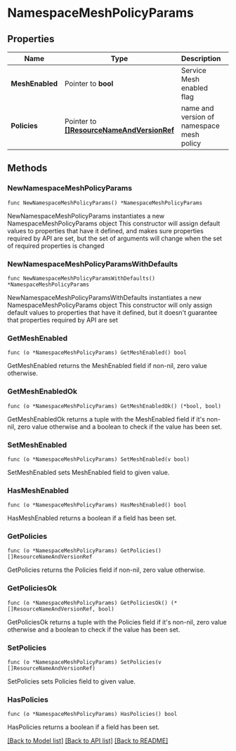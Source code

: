 # NamespaceMeshPolicyParams

## Properties

Name | Type | Description | Notes
------------ | ------------- | ------------- | -------------
**MeshEnabled** | Pointer to **bool** | Service Mesh enabled flag | [optional] 
**Policies** | Pointer to [**[]ResourceNameAndVersionRef**](ResourceNameAndVersionRef.md) | name and version of namespace mesh policy | [optional] 

## Methods

### NewNamespaceMeshPolicyParams

`func NewNamespaceMeshPolicyParams() *NamespaceMeshPolicyParams`

NewNamespaceMeshPolicyParams instantiates a new NamespaceMeshPolicyParams object
This constructor will assign default values to properties that have it defined,
and makes sure properties required by API are set, but the set of arguments
will change when the set of required properties is changed

### NewNamespaceMeshPolicyParamsWithDefaults

`func NewNamespaceMeshPolicyParamsWithDefaults() *NamespaceMeshPolicyParams`

NewNamespaceMeshPolicyParamsWithDefaults instantiates a new NamespaceMeshPolicyParams object
This constructor will only assign default values to properties that have it defined,
but it doesn't guarantee that properties required by API are set

### GetMeshEnabled

`func (o *NamespaceMeshPolicyParams) GetMeshEnabled() bool`

GetMeshEnabled returns the MeshEnabled field if non-nil, zero value otherwise.

### GetMeshEnabledOk

`func (o *NamespaceMeshPolicyParams) GetMeshEnabledOk() (*bool, bool)`

GetMeshEnabledOk returns a tuple with the MeshEnabled field if it's non-nil, zero value otherwise
and a boolean to check if the value has been set.

### SetMeshEnabled

`func (o *NamespaceMeshPolicyParams) SetMeshEnabled(v bool)`

SetMeshEnabled sets MeshEnabled field to given value.

### HasMeshEnabled

`func (o *NamespaceMeshPolicyParams) HasMeshEnabled() bool`

HasMeshEnabled returns a boolean if a field has been set.

### GetPolicies

`func (o *NamespaceMeshPolicyParams) GetPolicies() []ResourceNameAndVersionRef`

GetPolicies returns the Policies field if non-nil, zero value otherwise.

### GetPoliciesOk

`func (o *NamespaceMeshPolicyParams) GetPoliciesOk() (*[]ResourceNameAndVersionRef, bool)`

GetPoliciesOk returns a tuple with the Policies field if it's non-nil, zero value otherwise
and a boolean to check if the value has been set.

### SetPolicies

`func (o *NamespaceMeshPolicyParams) SetPolicies(v []ResourceNameAndVersionRef)`

SetPolicies sets Policies field to given value.

### HasPolicies

`func (o *NamespaceMeshPolicyParams) HasPolicies() bool`

HasPolicies returns a boolean if a field has been set.


[[Back to Model list]](../README.md#documentation-for-models) [[Back to API list]](../README.md#documentation-for-api-endpoints) [[Back to README]](../README.md)


